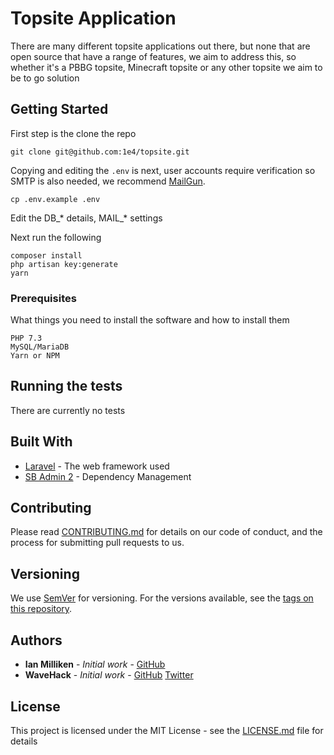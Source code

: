 # Topsite Application

There are many different topsite applications out there, but none that are open source that have a range of features, we aim to address this, so whether it's a PBBG topsite, Minecraft topsite or any other topsite we aim to be to go solution

## Getting Started

First step is the clone the repo

```
git clone git@github.com:1e4/topsite.git
```

Copying and editing the `.env` is next, user accounts require verification so SMTP is also needed, we recommend [MailGun](mailgun.com).

```
cp .env.example .env
```

Edit the DB_* details, MAIL_* settings

Next run the following

```
composer install
php artisan key:generate
yarn
```

### Prerequisites

What things you need to install the software and how to install them

```
PHP 7.3
MySQL/MariaDB
Yarn or NPM
```

## Running the tests

There are currently no tests

## Built With

* [Laravel](http://laravel.com) - The web framework used
* [SB Admin 2](https://startbootstrap.com/themes/sb-admin-2/) - Dependency Management

## Contributing

Please read [CONTRIBUTING.md](https://gist.github.com/PurpleBooth/b24679402957c63ec426) for details on our code of conduct, and the process for submitting pull requests to us.

## Versioning

We use [SemVer](http://semver.org/) for versioning. For the versions available, see the [tags on this repository](https://github.com/your/project/tags). 

## Authors

* **Ian Milliken** - *Initial work* - [GitHub](https://github.com/1e4)
* **WaveHack** - *Initial work* - [GitHub](https://github.com/WaveHack) [Twitter](https://twitter.com/WaveHack)

## License

This project is licensed under the MIT License - see the [LICENSE.md](LICENSE.md) file for details
